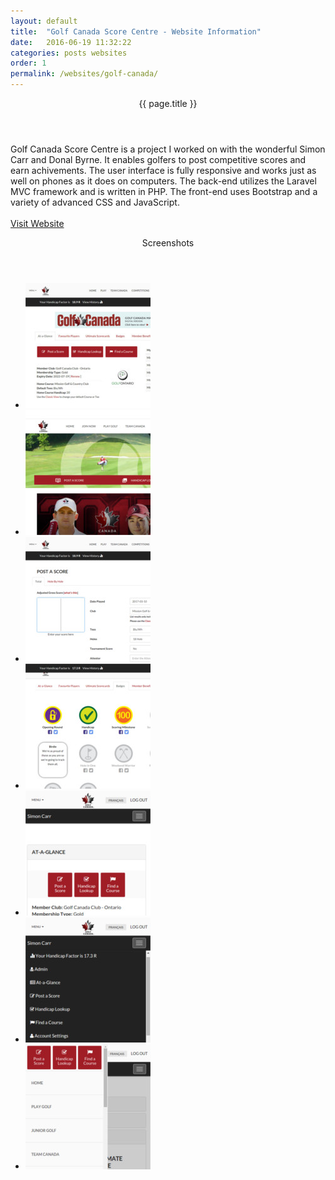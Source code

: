```yaml
---
layout: default
title:  "Golf Canada Score Centre - Website Information"
date:   2016-06-19 11:32:22
categories: posts websites
order: 1
permalink: /websites/golf-canada/
---
```

<div class="box">
  <header>{{ page.title }}</header>
  <div class="inner">
    <p>
      Golf Canada Score Centre is a project I worked on with the wonderful Simon Carr and Donal Byrne. It enables golfers to post competitive scores and earn achivements. The user interface is fully responsive and works just as well on phones as it does on computers. The back-end utilizes the Laravel MVC framework and is written in PHP. The front-end uses Bootstrap and a variety of advanced CSS and JavaScript.<br>
      <br>
      <a href="http://golfcanada.ca/" target="_blank">Visit Website</a>
    </p>
  </div>
</div>

<div class="box">
  <header>Screenshots</header>
  <div class="inner">
    <ul class="content-list">
      <li>
        <a href="">
          <img src="/src/img/website-screens-square/golf-canada.jpg">
        </a>
      </li>
      <li>
        <a href="">
          <img src="/src/img/website-screens-square/golf-canada-home.jpg">
        </a>
      </li>
      <li>
        <a href="">
          <img src="/src/img/website-screens-square/golf-canada-score.jpg">
        </a>
      </li>
      <li>
        <a href="">
          <img src="/src/img/website-screens-square/golf-canada-badges.jpg">
        </a>
      </li>
      <li>
        <a href="">
          <img src="/src/img/website-screens-square/golf-canada-mobile.jpg">
        </a>
      </li>
      <li>
        <a href="">
          <img src="/src/img/website-screens-square/golf-canada-mobile2.jpg">
        </a>
      </li>
      <li>
        <a href="">
          <img src="/src/img/website-screens-square/golf-canada-mobile3.jpg">
        </a>
      </li>
    </ul>
  </div>
</div>